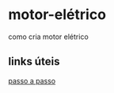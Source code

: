 # motor-elétrico
como cria motor elétrico




## links úteis
[passo a passo ](https://www.youtube.com/watch?v=7qlxnqJtCzc)
